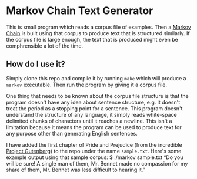 # Markov Chain Text Generator

This is small program which reads a corpus file of examples. Then a [Markov
Chain](https://en.wikipedia.org/wiki/Markov_chain) is built using that corpus to
produce text that is structured similarly.  If the corpus file is large enough,
the text that is produced might even be comphrensible a lot of the time.

## How do I use it?

Simply clone this repo and compile it by running `make` which will produce a
`markov` executable. Then run the program by giving it a corpus file.

One thing that needs to be known about the corpus file structure is that the
program doesn't have any idea about sentence structure, e.g. it doesn't treat
the period as a stopping point for a sentence. This program doesn't understand
the structure of any language, it simply reads white-space delimited chunks of
characters until it reaches a newline.  This isn't a limitation because it means
the program can be used to produce text for any purpose other than generating
English sentences.

I have added the first chapter of Pride and Prejudice (from the incredible
[Project Gutenberg](https://www.gutenberg.org/)) to the repo under the name
`sample.txt`. Here's some example output using that sample corpus:
    $ ./markov sample.txt
    “Do you will be sure! A single man of them, Mr. Bennet made no compassion for my share of them, Mr. Bennet was less difficult to hearing it.” 
